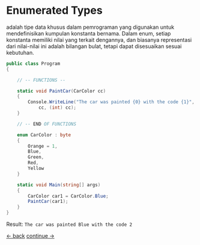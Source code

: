 # Enumerated Types

adalah tipe data khusus dalam pemrograman yang digunakan untuk mendefinisikan kumpulan konstanta bernama. Dalam enum, setiap konstanta memiliki nilai yang terkait dengannya, dan biasanya representasi dari nilai-nilai ini adalah bilangan bulat, tetapi dapat disesuaikan sesuai kebutuhan.

```csharp
public class Program
{

    // -- FUNCTIONS --

    static void PaintCar(CarColor cc)
    {
        Console.WriteLine("The car was painted {0} with the code {1}",
            cc, (int) cc); 
    }

    // -- END OF FUNCTIONS

    enum CarColor : byte
    {
        Orange = 1,
        Blue,
        Green,
        Red,
        Yellow
    }

    static void Main(string[] args)
    {
        CarColor car1 = CarColor.Blue;
        PaintCar(car1);
    }
}
```


Result: `The car was painted Blue with the code 2`




[<- back](https://github.com/QuackPlayground/csharp/blob/main/theory/basic/14.md)
[continue ->](https://github.com/QuackPlayground/csharp/blob/main/theory/basic/16.md)